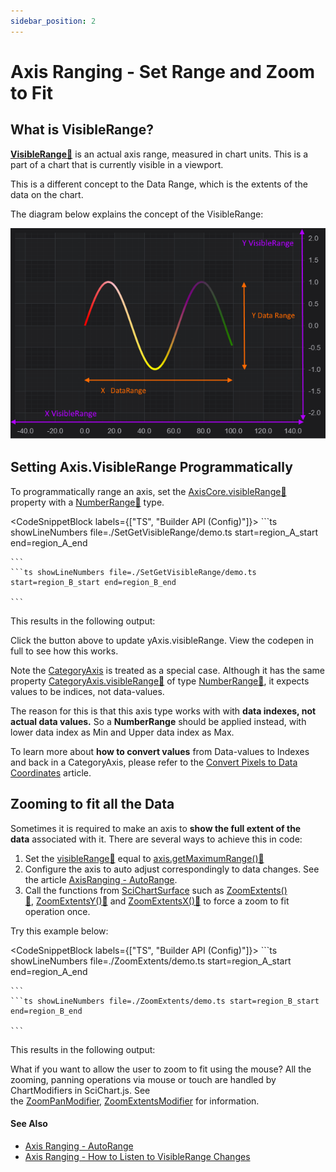 ```yaml
---
sidebar_position: 2
---
```


# Axis Ranging - Set Range and Zoom to Fit

What is VisibleRange?
---------------------

**[VisibleRange:blue_book:](https://www.scichart.com/documentation/js/current/typedoc/classes/axiscore.html#visiblerange)** is an actual axis range, measured in chart units. This is a part of a chart that is currently visible in a viewport.

This is a different concept to the Data Range, which is the extents of the data on the chart.

The diagram below explains the concept of the VisibleRange:

![Adjusting XAxis and YAxis visible range in a JavaScript Chart](img/1.png)

Setting Axis.VisibleRange Programmatically
------------------------------------------

To programmatically range an axis, set the [AxisCore.visibleRange:blue_book:](https://www.scichart.com/documentation/js/current/typedoc/classes/axiscore.html#visiblerange) property with a [NumberRange:blue_book:](https://www.scichart.com/documentation/js/current/typedoc/classes/numberrange.html) type.

<CodeSnippetBlock labels={["TS", "Builder API (Config)"]}>
    ```ts showLineNumbers file=./SetGetVisibleRange/demo.ts start=region_A_start end=region_A_end

    ```
    ```ts showLineNumbers file=./SetGetVisibleRange/demo.ts start=region_B_start end=region_B_end

    ```

</CodeSnippetBlock>

This results in the following output: 

<LiveDocSnippet name="./SetGetVisibleRange/demo" htmlPath="./SetGetVisibleRange/demo.html" cssPath="./SetGetVisibleRange/demo.css" />

Click the button above to update yAxis.visibleRange. View the codepen in full to see how this works.

Note the [CategoryAxis](/2d-charts/axis-api/axis-types/category-axis) is treated as a special case. Although it has the same property [CategoryAxis.visibleRange:blue_book:](https://www.scichart.com/documentation/js/current/typedoc/classes/categoryaxis.html#visiblerange) of type [NumberRange:blue_book:](https://www.scichart.com/documentation/js/current/typedoc/classes/numberrange.html), it expects values to be indices, not data-values.

The reason for this is that this axis type works with with **data indexes, not actual data values.** So a **NumberRange** should be applied instead, with lower data index as Min and Upper data index as Max.

To learn more about **how to convert values** from Data-values to Indexes and back in a CategoryAxis, please refer to the [Convert Pixels to Data Coordinates](/2d-charts/axis-api/misc/pixel-and-data-coordinates) article.

Zooming to fit all the Data
---------------------------

Sometimes it is required to make an axis to **show the full extent of the data** associated with it. There are several ways to achieve this in code:

1.  Set the [visibleRange:blue_book:](https://www.scichart.com/documentation/js/current/typedoc/classes/axisbase2d.html#visiblerange) equal to [axis.getMaximumRange():blue_book:](https://www.scichart.com/documentation/js/current/typedoc/classes/axisbase2d.html#getmaximumrange)
2.  Configure the axis to auto adjust correspondingly to data changes. See the article [AxisRanging - AutoRange](/2d-charts/axis-api/ranging-scaling/auto-range).
3.  Call the functions from [SciChartSurface](/2d-charts/surface/scichart-surface-type-overview) such as [ZoomExtents():blue_book:](https://www.scichart.com/documentation/js/current/typedoc/classes/scichartsurface.html#zoomextents), [ZoomExtentsY():blue_book:](https://www.scichart.com/documentation/js/current/typedoc/classes/scichartsurface.html#zoomextentsy) and [ZoomExtentsX():blue_book:](https://www.scichart.com/documentation/js/current/typedoc/classes/scichartsurface.html#zoomextentsx) to force a zoom to fit operation once.

Try this example below:

<CodeSnippetBlock labels={["TS", "Builder API (Config)"]}>
    ```ts showLineNumbers file=./ZoomExtents/demo.ts start=region_A_start end=region_A_end

    ```
    ```ts showLineNumbers file=./ZoomExtents/demo.ts start=region_B_start end=region_B_end

    ```

</CodeSnippetBlock>

This results in the following output:

<LiveDocSnippet name="./ZoomExtents/demo" htmlPath="./ZoomExtents/demo.html" cssPath="./ZoomExtents/demo.css" />

What if you want to allow the user to zoom to fit using the mouse? All the zooming, panning operations via mouse or touch are handled by ChartModifiers in SciChart.js. See the [ZoomPanModifier](/2d-charts/chart-modifier-api/zooming-and-panning/zoom-pan-modifier), [ZoomExtentsModifier](/2d-charts/chart-modifier-api/zooming-and-panning/zoom-extents-modifier) for information.

#### See Also

* [Axis Ranging - AutoRange](/2d-charts/axis-api/ranging-scaling/auto-range)
* [Axis Ranging - How to Listen to VisibleRange Changes](/2d-charts/axis-api/ranging-scaling/listen-to-visible-range-changes)

